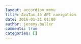 ```yaml
---
layout: accordion_menu
title: AvaTax 16 API navigation
date: 2016-01-21 01:00
author: jeremy.buller
comments: true
categories: []
---
```


